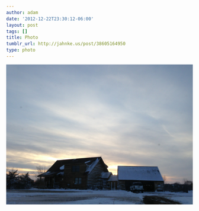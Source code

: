 ```yaml
---
author: adam
date: '2012-12-22T23:30:12-06:00'
layout: post
tags: []
title: Photo
tumblr_url: http://jahnke.us/post/38605164950
type: photo
---
```


![](/media/tumblr_mfgxyczKUY1qga9s2o1_1280.jpg)
